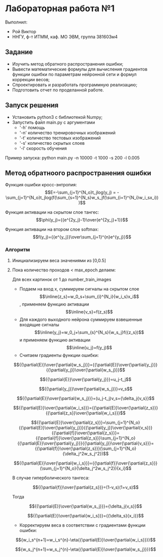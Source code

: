 # Лабораторная работа №1

Выполнил:
 - Рой Виктор
 - ННГУ, ф-т ИТММ, каф. МО ЭВМ, группа 381603м4

## Задание
 - Изучить метод обратного распространения ошибки;
 - Вывести математические формулы для вычисления градиентов функции ошибки по параметрам
нейронной сети и формул коррекции весов;
 - Спроектировать и разработать программную реализацию;
 - Подготовить отчет по проделанной работе. 
 
## Запуск решения
 - Установить python3 c библиотекой Numpy;
 - Запустить файл main.py с аргументами 
 	- '-h' помощь 
 	- '-n' количество тренировочных изображений
 	- '-t' количество тестовых изображений
 	- '-s' количество скрытых слоев
 	- '-l' скорость обучения

Пример запуска: python main.py -n 10000 -t 1000 -s 200 -l 0.005

## Метод обратноого распространения ошибки
Функция ошибки кросс-энтропия:
$$E=-\sum_{j=1}^{N_o}t_jlog(y_j) = -\sum_{j=1}^{N_o}t_jlog(f(\sum_{s=1}^{N_s}w_s_jf(\sum_{i=1}^{N_i}w_i_sx_i)))$$

Функция активации на скрытом слое тангес:
$$\phi(y_j)={{e^{2y_j}-1}\over{e^{2y_j}+1}}$$

Функция активации на втором слое softmax:
$$f(y_j)={{e^{y_j}}\over\sum_{j=1}^{n}e^{y_j}}$$

### Алгоритм
1. Инициализируем веса значениями из [0,0.5]
2. Пока количество проходов < max_epoch делаем:

	Для всех картинок от 1 до number_train_images
	+ Подаем на вход x, суммируем cигналы на скрытом слое $$\inline{z_s}=w_0_s+\sum_{i}^{N_i}{w_i_s}x_i$$, применяем функцию активации $$\inline{v_s}=f(z_s)$$
    + Для каждого выходного нейрона суммируем взвешенные входящие сигналы $$\inline{y_j}=w_0_j+\sum_{s}^{N_s}{w_s_j}f({z_s})$$ и применяем функцию активации $$\inline{u_j}=f(y_j)$$
	+ Считаем градиенты функции ошибки:

	$${{\partial{E}}\over{\partial{w_s_j}}}={{\partial{E}}\over{\partial{y_j}}}{{\partial{y_j}}\over{\partial{w_s_j}}}$$

	$${{\partial{E}}\over{\partial{y_j}}}=u_j-t_j$$

	$${{\partial{y_j}}\over{\partial{w_s_j}}}=v_s$$

	$${{\partial{E}}\over{\partial{w_s_j}}}=(u_j-t_j)v_s={\delta_j{v_s}}$$

	$${{\partial{E}}\over{\partial{w_i_s}}}={{\partial{E}}\over{\partial{z_s}}}{{\partial{z_s}}\over{\partial{w_i_s}}}$$

	$${{\partial{E}}\over{\partial{z_s}}}=\sum_{j=1}^{N_o}{{\partial{E}}\over{\partial{y_j}}}{{\partial{y_j}}\over{\partial{v_s}}}{{\partial{f}}\over{\partial{z_s}}}={{\partial{f}}\over{\partial{z_s}}}\sum_{j=1}^{N_o}{{\partial{E}}\over{\partial{y_j}}}{{\partial{y_j}}\over{\partial{v_s}}}={{\partial{f}}\over{\partial{z_s}}}(\sum_{j=1}^{N_o}{\delta_j^2w_s_j^2})$$

	$${{\partial{E}}\over{\partial{w_i_s}}}={{\partial{f}}\over{\partial{z_s}}}(\sum_{j=1}^{N_o}{\delta_j^2w_s_j^2}){x_i}$$

 	В случае гиперболического тангеса:

	$${{\partial{f}}\over{\partial{z_s}}}=(1-v_s)(1+v_s)$$

 	Тогда 

	$${{\partial{E}}\over{\partial{w_s_j}}}={\delta_j{v_s}}$$

	$${{\partial{E}}\over{\partial{w_i_s}}}={{\delta_s}{x_i}}$$
	+ Корректируем веса в соответствии с градиентами функции ошибки:

	$${w_i_s^{n+1}=w_i_s^{n}-\eta{{\partial{E}}\over{\partial{w_i_s}}}}$$

	$${w_s_j^{n+1}=w_s_j^{n}-\eta{{\partial{E}}\over{\partial{w_s_j}}}}$$
	